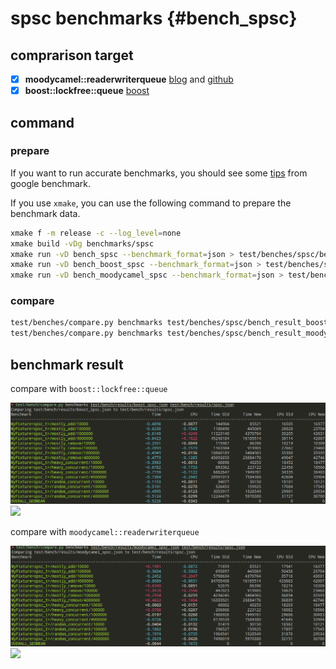 # spsc benchmarks {#bench_spsc}

## comprarison target
- [x] **moodycamel::readerwriterqueue** [blog](https://moodycamel.com/blog/2013/a-fast-lock-free-queue-for-c++) and [github](https://github.com/cameron314/readerwriterqueue)
- [x] **boost::lockfree::queue** [boost](https://www.boost.org/)

## command

### prepare

If you want to run accurate benchmarks, you should see some [tips](https://github.com/google/benchmark/blob/main/docs/user_guide.md#benchmarking-tips) from google benchmark.

If you use `xmake`, you can use the following command to prepare the benchmark data.
```bash
xmake f -m release -c --log_level=none
xmake build -vDg benchmarks/spsc
xmake run -vD bench_spsc --benchmark_format=json > test/benches/spsc/bench_result_xsl.json
xmake run -vD bench_boost_spsc --benchmark_format=json > test/benches/spsc/bench_result_boost.json
xmake run -vD bench_moodycamel_spsc --benchmark_format=json > test/benches/spsc/bench_result_moodycamel.json
```

### compare


```bash
test/benches/compare.py benchmarks test/benches/spsc/bench_result_boost.json test/benches/spsc/bench_result_xsl.json
test/benches/compare.py benchmarks test/benches/spsc/bench_result_moodycamel.json test/benches/spsc/bench_result_xsl.json
```

## benchmark result

compare with `boost::lockfree::queue`

![](../images/Screenshot_20240824_181222.png)
![](Screenshot_20240824_181222.png)

compare with `moodycamel::readerwriterqueue`

![](../images/Screenshot_20240824_182155.png)
![](Screenshot_20240824_182155.png)
